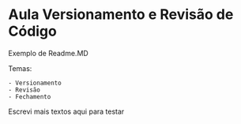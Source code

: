 # Aula Versionamento e Revisão de Código

Exemplo de Readme.MD

Temas:

	- Versionamento
	- Revisão
	- Fechamento
	
Escrevi mais textos aqui para testar